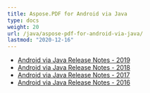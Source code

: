```yaml
---
title: Aspose.PDF for Android via Java
type: docs
weight: 20
url: /java/aspose-pdf-for-android-via-java/
lastmod: "2020-12-16"
---
```


- [Android via Java Release Notes - 2019](/pdf/java/android-via-java-release-notes-2019/)
- [Android via Java Release Notes - 2018](/pdf/java/android-via-java-release-notes-2018/)
- [Android via Java Release Notes - 2017](/pdf/java/android-via-java-release-notes-2017/)
- [Android via Java Release Notes - 2016](/pdf/java/android-via-java-release-notes-2016/)
